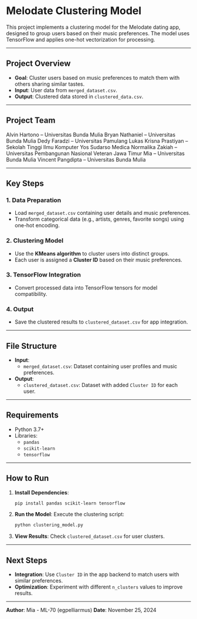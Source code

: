 # **Melodate Clustering Model**

This project implements a clustering model for the Melodate dating app, designed to group users based on their music preferences. The model uses TensorFlow and applies one-hot vectorization for processing.

---

## **Project Overview**
- **Goal**: Cluster users based on music preferences to match them with others sharing similar tastes.
- **Input**: User data from `merged_dataset.csv`.
- **Output**: Clustered data stored in `clustered_data.csv`.

---

## **Project Team**
Alvin Hartono – Universitas Bunda Mulia
Bryan Nathaniel – Universitas Bunda Mulia
Dedy Faradzi – Universitas Pamulang
Lukas Krisna Prastiyan – Sekolah Tinggi Ilmu Komputer Yos Sudarso
Medica Normalika Zakiah – Universitas Pembangunan Nasional Veteran Jawa Timur
Mia – Universitas Bunda Mulia
Vincent Pangdipta – Universitas Bunda Mulia

---

## **Key Steps**

### 1. **Data Preparation**
- Load `merged_dataset.csv` containing user details and music preferences.
- Transform categorical data (e.g., artists, genres, favorite songs) using one-hot encoding.

### 2. **Clustering Model**
- Use the **KMeans algorithm** to cluster users into distinct groups.
- Each user is assigned a **Cluster ID** based on their music preferences.

### 3. **TensorFlow Integration**
- Convert processed data into TensorFlow tensors for model compatibility.

### 4. **Output**
- Save the clustered results to `clustered_dataset.csv` for app integration.

---

## **File Structure**
- **Input**:  
  - `merged_dataset.csv`: Dataset containing user profiles and music preferences.
- **Output**:  
  - `clustered_dataset.csv`: Dataset with added `Cluster ID` for each user.

---

## **Requirements**
- Python 3.7+
- Libraries:
  - `pandas`
  - `scikit-learn`
  - `tensorflow`

---

## **How to Run**

1. **Install Dependencies**:
   ```bash
   pip install pandas scikit-learn tensorflow
   ```

2. **Run the Model**:
   Execute the clustering script:
   ```bash
   python clustering_model.py
   ```

3. **View Results**:
   Check `clustered_dataset.csv` for user clusters.

---

## **Next Steps**
- **Integration**: Use `Cluster ID` in the app backend to match users with similar preferences.
- **Optimization**: Experiment with different `n_clusters` values to improve results.

---

**Author**: Mia - ML-70 (egpelliarmus)
**Date**: November 25, 2024  
